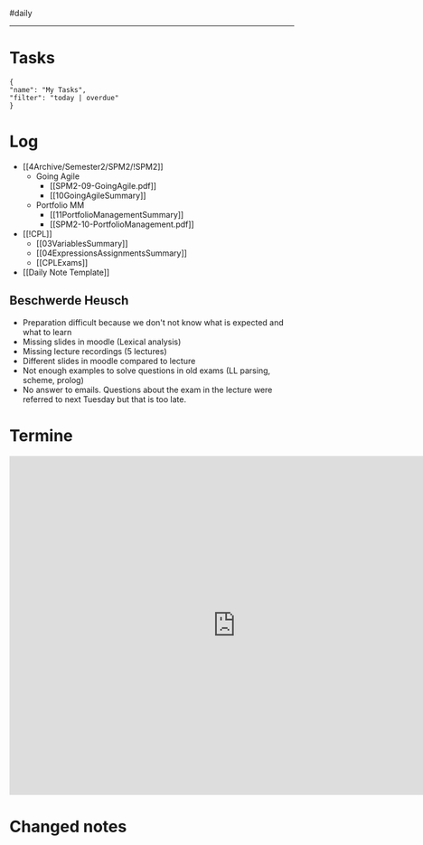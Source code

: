 #daily

---
# Tasks

```todoist
{
"name": "My Tasks",
"filter": "today | overdue"
}
```

# Log 
- [[4Archive/Semester2/SPM2/!SPM2]]
	- Going Agile 
		- [[SPM2-09-GoingAgile.pdf]]
		- [[10GoingAgileSummary]]
	- Portfolio MM
		- [[11PortfolioManagementSummary]]
		- [[SPM2-10-PortfolioManagement.pdf]]
- [[!CPL]]
	- [[03VariablesSummary]]
	- [[04ExpressionsAssignmentsSummary]]
	- [[CPLExams]]
- [[Daily Note Template]]


## Beschwerde Heusch
- Preparation difficult because we don't not know what is expected and what to learn
- Missing slides in moodle (Lexical analysis)
- Missing lecture recordings (5 lectures) 
- Different slides in moodle compared to lecture 
- Not enough examples to solve questions in old exams (LL parsing, scheme, prolog)
- No answer to emails. Questions about the exam in the lecture were referred to next Tuesday but that is too late.  

# Termine
<iframe src="https://pim.etesync.com/pim/events" style="border: 0" width="800" height="600" frameborder="0" scrolling="no"></iframe>

# Changed notes
